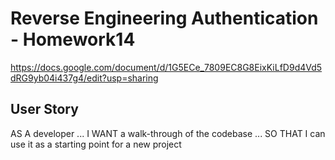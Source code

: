 # Reverse Engineering Authentication - Homework14
https://docs.google.com/document/d/1G5ECe_7809EC8G8EixKiLfD9d4Vd5dRG9yb04i437g4/edit?usp=sharing

## User Story

AS A developer ... I WANT a walk-through of the codebase ... SO THAT I can use it as a starting point for a new project
